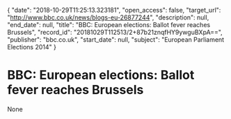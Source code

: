 {
  "date": "2018-10-29T11:25:13.323181", 
  "open_access": false, 
  "target_url": "http://www.bbc.co.uk/news/blogs-eu-26877244", 
  "description": null, 
  "end_date": null, 
  "title": "BBC:  European elections: Ballot fever reaches Brussels", 
  "record_id": "20181029T112513/2+87b21znqfHY9ywguBXpA==", 
  "publisher": "bbc.co.uk", 
  "start_date": null, 
  "subject": "European Parliament Elections 2014"
}

# BBC:  European elections: Ballot fever reaches Brussels

None